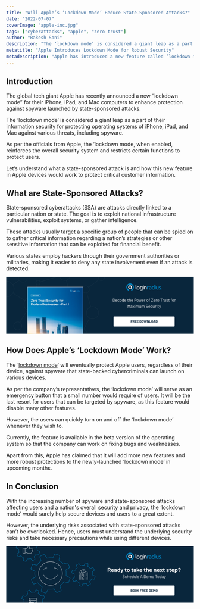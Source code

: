 ```yaml
---
title: "Will Apple’s ‘Lockdown Mode’ Reduce State-Sponsored Attacks?"
date: "2022-07-07"
coverImage: "apple-inc.jpg"
tags: ["cyberattacks", "apple", "zero trust"]
author: "Rakesh Soni"
description: "The ‘lockdown mode’ is considered a giant leap as a part of their information security for protecting operating systems of iPhone, iPad, and Mac against various threats, including spyware. Let’s understand what a state-sponsored attack is and how this new feature in Apple devices would work to protect critical customer information."
metatitle: "Apple Introduces Lockdown Mode for Robust Security"
metadescription: "Apple has introduced a new feature called ‘lockdown mode’ to help prevent state-sponsored attacks. Read on to know more about the latest release."
---
```


## Introduction

The global tech giant Apple has recently announced a new “lockdown mode” for their iPhone, iPad, and Mac computers to enhance protection against spyware launched by state-sponsored attacks. 

The ‘lockdown mode’ is considered a giant leap as a part of their information security for protecting operating systems of iPhone, iPad, and Mac against various threats, including spyware. 

As per the officials from Apple, the ‘lockdown mode, when enabled, reinforces the overall security system and restricts certain functions to protect users. 

Let’s understand what a state-sponsored attack is and how this new feature in Apple devices would work to protect critical customer information. 


## What are State-Sponsored Attacks?

State-sponsored cyberattacks (SSA) are attacks directly linked to a particular nation or state. The goal is to exploit national infrastructure vulnerabilities, exploit systems, or gather intelligence. 

These attacks usually target a specific group of people that can be spied on to gather critical information regarding a nation’s strategies or other sensitive information that can be exploited for financial benefit. 

Various states employ hackers through their government authorities or militaries, making it easier to deny any state involvement even if an attack is detected. 

[![WP-Zerotrust-1](WP-Zerotrust-1.png)](https://www.loginradius.com/resource/zero-trust-security/)


## How Does Apple’s ‘Lockdown Mode’ Work?

The ‘[lockdown mode](https://www.apple.com/newsroom/2022/07/apple-expands-commitment-to-protect-users-from-mercenary-spyware/)’ will eventually protect Apple users, regardless of their device, against spyware that state-backed cybercriminals can launch on various devices. 

As per the company’s representatives, the ‘lockdown mode’ will serve as an emergency button that a small number would require of users. It will be the last resort for users that can be targeted by spyware, as this feature would disable many other features. 

However, the users can quickly turn on and off the ‘lockdown mode’ whenever they wish to. 

Currently, the feature is available in the beta version of the operating system so that the company can work on fixing bugs and weaknesses. 

Apart from this, Apple has claimed that it will add more new features and more robust protections to the newly-launched ‘lockdown mode’ in upcoming months. 


## In Conclusion 

With the increasing number of spyware and state-sponsored attacks affecting users and a nation's overall security and privacy, the ‘lockdown mode’ would surely help secure devices and users to a great extent. 

However, the underlying risks associated with state-sponsored attacks can’t be overlooked. Hence, users must understand the underlying security risks and take necessary precautions while using different devices. 



[![book-a-demo-loginradius](../../assets/book-a-demo-loginradius.png)](https://www.loginradius.com/book-a-demo/)
